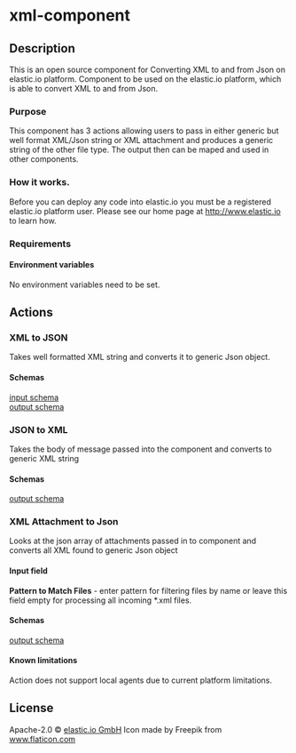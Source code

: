 
# xml-component

## Description
This is an open source component for Converting XML to and from Json on elastic.io platform.
Component to be used on the elastic.io platform, which is able to convert XML to and from Json. 
### Purpose
This component has 3 actions allowing users to pass in either generic but well format XML/Json string or XML attachment and produces a generic string of the other file type. The output then can be maped and used in other components. 

### How it works. 
Before you can deploy any code into elastic.io you must be a registered elastic.io platform user. Please see our home page at http://www.elastic.io to learn how.

### Requirements
#### Environment variables 
No environment variables need to be set.

## Actions

### XML to JSON
Takes well formatted XML string and converts it to generic Json object.

#### Schemas 
[input schema](lib/schemas/xmlToJson.in.json) \
[output schema](lib/schemas/xmlToJson.out.json)

### JSON to XML 
Takes the body of message passed into the component and converts to generic XML string 

#### Schemas 
[output schema](lib/schemas/jsonToXml.out.json)

### XML Attachment to Json
Looks at the json array of attachments passed in to component and converts all XML found to generic Json object 

#### Input field
**Pattern to Match Files** - enter pattern for filtering files by name or leave this field empty for processing all incoming *.xml files.

#### Schemas
[output schema](lib/schemas/xmlToJson.out.json)

#### Known limitations
Action does not support local agents due to current platform limitations.

## License

Apache-2.0 © [elastic.io GmbH](https://elastic.io)
Icon made by Freepik from www.flaticon.com 

